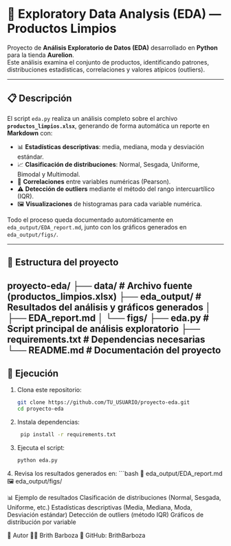 # 🧠 Exploratory Data Analysis (EDA) — Productos Limpios

Proyecto de **Análisis Exploratorio de Datos (EDA)** desarrollado en **Python** para la tienda **Aurelion**.  
Este análisis examina el conjunto de productos, identificando patrones, distribuciones estadísticas, correlaciones y valores atípicos (outliers).

---

## 📋 Descripción

El script `eda.py` realiza un análisis completo sobre el archivo **`productos_limpios.xlsx`**, generando de forma automática un reporte en **Markdown** con:

- 📊 **Estadísticas descriptivas**: media, mediana, moda y desviación estándar.  
- 📈 **Clasificación de distribuciones**: Normal, Sesgada, Uniforme, Bimodal y Multimodal.  
- 🔗 **Correlaciones** entre variables numéricas (Pearson).  
- ⚠️ **Detección de outliers** mediante el método del rango intercuartílico (IQR).  
- 🖼️ **Visualizaciones** de histogramas para cada variable numérica.

Todo el proceso queda documentado automáticamente en `eda_output/EDA_report.md`, junto con los gráficos generados en `eda_output/figs/`.

---

## 📂 Estructura del proyecto

proyecto-eda/
├── data/ # Archivo fuente (productos_limpios.xlsx)
├── eda_output/ # Resultados del análisis y gráficos generados
│ ├── EDA_report.md
│ └── figs/
├── eda.py # Script principal de análisis exploratorio
├── requirements.txt # Dependencias necesarias
└── README.md # Documentación del proyecto
---

## 🚀 Ejecución
1. Clona este repositorio:
   ```bash
   git clone https://github.com/TU_USUARIO/proyecto-eda.git
   cd proyecto-eda

2. Instala dependencias:
   ```bash
    pip install -r requirements.txt

3. Ejecuta el script:
   ```bash
   python eda.py

4️. Revisa los resultados generados en:
    ```bash
    📄 eda_output/EDA_report.md
    🖼️ eda_output/figs/

📊 Ejemplo de resultados
Clasificación de distribuciones (Normal, Sesgada, Uniforme, etc.)
Estadísticas descriptivas (Media, Mediana, Moda, Desviación estándar)
Detección de outliers (método IQR)
Gráficos de distribución por variable


🧠 Autor
👩‍💻 Brith Barboza
🔗 GitHub: BrithBarboza